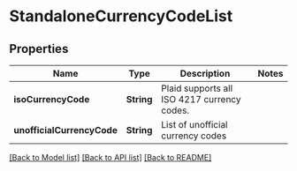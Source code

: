 # StandaloneCurrencyCodeList

## Properties
Name | Type | Description | Notes
------------ | ------------- | ------------- | -------------
**isoCurrencyCode** | **String** | Plaid supports all ISO 4217 currency codes. | 
**unofficialCurrencyCode** | **String** | List of unofficial currency codes | 

[[Back to Model list]](../README.md#documentation-for-models) [[Back to API list]](../README.md#documentation-for-api-endpoints) [[Back to README]](../README.md)



